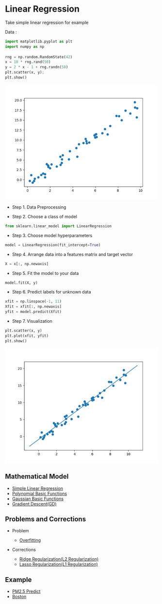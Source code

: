# Linear Regression
Take simple linear regression for example

Data :
```python
import matplotlib.pyplot as plt
import numpy as np

rng = np.random.RandomState(42)
x = 10 * rng.rand(50)
y = 2 * x - 1 + rng.randn(50)
plt.scatter(x, y);
plt.show()
```
![data](https://github.com/Offliners/Machine-Learning/blob/master/ML/Linear%20Regression/data.png)
* Step 1. Data Preprocessing

* Step 2. Choose a class of model
```python
from sklearn.linear_model import LinearRegression
```
* Step 3.  Choose model hyperparameters
```python
model = LinearRegression(fit_intercept=True)
```
* Step 4.  Arrange data into a features matrix and target vector
```python
X = x[:, np.newaxis]
```
* Step 5. Fit the model to your data
```python
model.fit(X, y)
```
* Step 6. Predict labels for unknown data
```python
xfit = np.linspace(-1, 11)
Xfit = xfit[:, np.newaxis]
yfit = model.predict(Xfit)
```
* Step 7. Visualization
```python
plt.scatter(x, y)
plt.plot(xfit, yfit)
plt.show()
```
![model](https://github.com/Offliners/Machine-Learning/blob/master/ML/Linear%20Regression/model.png)
## Mathematical Model
* [Simple Linear Regression](Simple%20Linear%20Regression/Simple-Linear-Regression.md)
* [Polynomial Basic Functions](Polynomial%20Basic%20Functions/Polynomial-Basic-Functions.md)
* [Gaussian Basic Functions](Gaussian%20Basic%20Functions/gaussian_basic_functions.md)
* [Gradient Descent(GD)](GD/GD.md)

## Problems and Corrections
* Problem
  * [Overfitting](Overfitting/overfitting.md)
  
* Corrections
  * [Ridge Regularization(L2 Regularization)](Ridge%20Regression/ridge-regression.md)
  * [Lasso Regularization(L1 Regularization)](Lasso%20Regression/lasso-regression.md)

## Example
* [PM2.5 Predict](PM2.5/PM2.5.md)
* [Boston](Boston/Boston.md)
